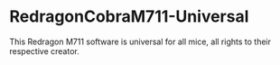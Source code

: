 # RedragonCobraM711-Universal
This Redragon M711 software is universal for all mice, all rights to their respective creator.
